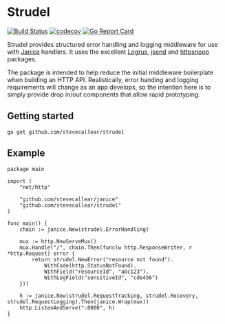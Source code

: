 # Strudel
[![Build Status](https://github.com/stevecallear/strudel/actions/workflows/build.yml/badge.svg)](https://github.com/stevecallear/strudel/actions/workflows/build.yml)
[![codecov](https://codecov.io/gh/stevecallear/strudel/branch/master/graph/badge.svg)](https://codecov.io/gh/stevecallear/strudel)
[![Go Report Card](https://goreportcard.com/badge/github.com/stevecallear/strudel)](https://goreportcard.com/report/github.com/stevecallear/strudel)

Strudel provides structured error handling and logging middleware for use with [Janice](https://github.com/stevecallear/janice) handlers. It uses the excellent [Logrus](https://github.com/sirupsen/logrus), [jsend](https://github.com/gamegos/jsend) and [httpsnoop](https://github.com/felixge/httpsnoop) packages.

The package is intended to help reduce the initial middleware boilerplate when building an HTTP API. Realistically, error handing and logging requirements will change as an app develops, so the intention here is to simply provide drop in/out components that allow rapid prototyping.

## Getting started
```
go get github.com/stevecallear/strudel
```

## Example
```
package main

import (
	"net/http"

	"github.com/stevecallear/janice"
	"github.com/stevecallear/strudel"
)

func main() {
	chain := janice.New(strudel.ErrorHandling)

	mux := http.NewServeMux()
	mux.Handle("/", chain.Then(func(w http.ResponseWriter, r *http.Request) error {
		return strudel.NewError("resource not found").
			WithCode(http.StatusNotFound).
			WithField("resourceId", "abc123").
			WithLogField("sensitiveId", "cde456")
	}))

	h := janice.New(strudel.RequestTracking, strudel.Recovery, strudel.RequestLogging).Then(janice.Wrap(mux))
	http.ListenAndServe(":8080", h)
}
```